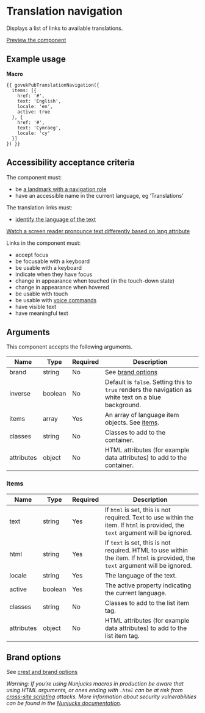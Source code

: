 # Translation navigation

Displays a list of links to available translations.

[Preview the component](https://govuk-publishing-frontend.herokuapp.com/components/translation-navigation/)

## Example usage

**Macro**
```
{{ govukPubTranslationNavigation({
  items: [{
    href: '#',
    text: 'English',
    locale: 'en',
    active: true
  }, {
    href: '#',
    text: 'Cymraeg',
    locale: 'cy'
  }]
}) }}
```

## Accessibility acceptance criteria

The component must:

- be [a landmark with a navigation role](https://accessibility.blog.gov.uk/2016/05/27/using-navigation-landmarks/)
- have an accessible name in the current language, eg ‘Translations’

The translation links must:

- [identify the language of the text](https://www.w3.org/TR/UNDERSTANDING-WCAG20/meaning-other-lang-id.html#meaning-other-lang-id-examples-head)

[Watch a screen reader pronounce text differently based on lang attribute](https://bit.ly/screenreaderpronunciation)

Links in the component must:

- accept focus
- be focusable with a keyboard
- be usable with a keyboard
- indicate when they have focus
- change in appearance when touched (in the touch-down state)
- change in appearance when hovered
- be usable with touch
- be usable with [voice commands](https://www.w3.org/WAI/perspectives/voice.html)
- have visible text
- have meaningful text

## Arguments

This component accepts the following arguments.

|Name|Type|Required|Description|
|---|---|---|---|
|brand|string|No|See [brand options](#brand-options)|
|inverse|boolean|No|Default is `false`. Setting this to `true` renders the navigation as white text on a blue background.|
|items|array|Yes|An array of language item objects. See [items](#items).|
|classes|string|No|Classes to add to the container.|
|attributes|object|No|HTML attributes (for example data attributes) to add to the container.|

### Items

|Name|Type|Required|Description|
|---|---|---|---|
|text|string|Yes|If `html` is set, this is not required. Text to use within the item. If `html` is provided, the `text` argument will be ignored.|
|html|string|Yes|If `text` is set, this is not required. HTML to use within the item. If `html` is provided, the `text` argument will be ignored.|
|locale|string|Yes|The language of the text.|
|active|boolean|Yes|The active property indicating the current language.|
|classes|string|No|Classes to add to the list item tag.|
|attributes|object|No|HTML attributes (for example data attributes) to add to the list item tag.|

## Brand options

See [crest and brand options](https://github.com/simonwhatley/govuk-publishing-frontend/blob/master/docs/brand/crest-and-brand-options.md)

*Warning: If you’re using Nunjucks macros in production be aware that using HTML arguments, or ones ending with `.html` can be at risk from [cross-site scripting](https://en.wikipedia.org/wiki/Cross-site_scripting) attacks. More information about security vulnerabilities can be found in the [Nunjucks documentation](https://mozilla.github.io/nunjucks/api.html#user-defined-templates-warning).*
